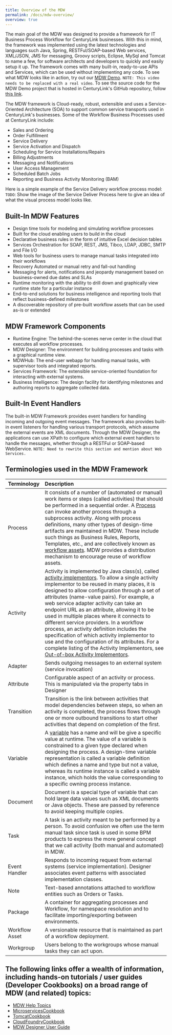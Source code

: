```yaml
---
title: Overview of the MDW
permalink: /docs/mdw-overview/
overview: true
---
```


The main goal of the MDW was designed to provide a framework for IT Business Process Workflow for CenturyLink businesses. With this in mind, the framework was implemented using the latest technologies and languages such Java, Spring, RESTFul/SOAP-based Web services, XML/JSON, JMS for messaging, Groovy scripts, Eclipse, MySql and Tomcat to name a few, for software architects and developers to quickly and easily setup it up.  The framework comes with many built-in, ready-to-use APIs and Services, which can be used without implementing any code. To see what MDW looks like in action, try out our [MDW Demo](https://www.youtube.com/watch?v=hXd_May6mww). `NOTE: This video needs to be replaced with a real video`. 
To see the source code for the MDW Demo project that is hosted in CenturyLink's GitHub repository, follow [this link](https://github.com/mdw-dev/mdw-demo#mdw-6-demo).

The MDW framework is Cloud-ready, robust, extensible and uses a Service-Oriented Architecture (SOA) to support common service transports used in CenturyLink's businesses. Some of the Workflow Business Processes used at CenturyLink include:

- Sales and Ordering
- Order Fulfillment
- Service Delivery
- Service Activation and Dispatch
- Scheduling for Service Installations/Repairs
- Billing Adjustments
- Messaging and Notifications
- User Access Management
- Scheduled Batch Jobs
- Reporting and Business Activity Monitoring (BAM)

Here is a simple example of the Service Delivery workflow process model:
`TODO`: Show the image of the Service Deliver Process here to give an idea of what the visual process model looks like.

## Built-In MDW Features      
- Design time tools for modeling and simulating workflow processes
- Built for the cloud enabling users to build in the cloud
- Declarative business rules in the form of intuitive Excel decision tables
- Services Orchestration for SOAP, REST, JMS, Tibco, LDAP, JDBC, SMTP and File I/O
- Web tools for business users to manage manual tasks integrated into their workflows
- Recovery Automated or manual retry and fall-out handling
- Messaging for alerts, notifications and jeopardy management based on business-owned due dates and SLAs
- Runtime monitoring with the ability to drill down and graphically view runtime state for a particular instance
- End-to-end solutions for business intelligence and reporting tools that reflect business-defined milestones
- A discoverable repository of pre-built workflow assets that can be used as-is or extended


## MDW Framework Components
- Runtime Engine:
The behind-the-scenes nerve center in the cloud that executes all workflow processes.  
- MDW Designer:
The environment for building processes and tasks with a graphical runtime view. 
- MDWHub:
The end-user webapp for handling manual tasks, with supervisor tools and integrated reports.
- Services Framework:
The extensible service-oriented foundation for interacting with external systems.
- Business Intelligence:
The design facility for identifying milestones and authoring reports to aggregate collected data.

## Built-In Event Handlers
The built-in MDW Framework provides event handlers for handling incoming and outgoing event messages. The framework also provides built-in event listeners for handling various transport protocols, which assume the external events are XML documents. Through the MDW Designer, the applications can use XPath to configure which external event handlers to handle the messages, whether through a RESTFul or SOAP-based WebService. `NOTE: Need to rewrite this section and mention about Web Services.`


## Terminologies used in the MDW Framework

  Terminology     | Description    |
  ----------------|:---------------|
  Process | It consists of a number of (automated or manual) work items or steps (called activities) that should be performed in a sequential order. A [Process](http://centurylinkcloud.github.io/mdw/docs/help/process.html) can invoke another process through a subprocess activity. Along with process definitions, many other types of design-time artifacts are maintained in MDW. These include such things as Business Rules, Reports, Templates, etc., and are collectively known as [workflow assets](http://centurylinkcloud.github.io/mdw/docs/help/workflowAssets.html). MDW provides a distribution mechanism to encourage reuse of workflow assets.
  Activity | Activity is implemented by Java class(s), called [activity implementors](http://centurylinkcloud.github.io/mdw/docs/help/implementor.html). To allow a single activity implementor to be reused in many places, it is designed to allow configuration through a set of attributes (name-value pairs). For example, a web service adapter activity can take an endpoint URL as an attribute, allowing it to be used in multiple places where it connects to different service providers. In a workflow process, an activity definition includes the specification of which activity implementor to use and the configuration of its attributes. For a complete listing of the Activity Implementors, see [Out-of-box Activity Implementors](../outOfBoxActivityImplementors/).
  Adapter | Sends outgoing messages to an external system (service invocation)
  Attribute | Configurable aspect of an activity or process.  This is manipulated via the property tabs in Designer
  Transition |Transition is the link between activities that model dependencies between steps, so when an activity is completed, the process flows through one or more outbound transitions to start other activities that depend on completion of the first. 
  Variable | A [variable](http://centurylinkcloud.github.io/mdw/docs/help/variable.html) has a name and will be give a specific value at runtime. The value of a variable is constrained to a given type declared when designing the process. A design-time variable representation is called a variable definition which defines a name and type but not a value, whereas its runtime instance is called a variable instance, which holds the value corresponding to a specific owning process instance.
  Document | Document is a special type of variable that can hold large data values such as XML documents or Java objects. These are passed by reference to avoid keeping multiple copies.
  Task | A task is an activity meant to be performed by a person. To avoid confusion we often use the term manual task since task is used in some BPM products to express the more general concept that we call activity (both manual and automated) in MDW.
  Event Handler | Responds to incoming request from external systems (service implementation). Designer associates event patterns with associated implementation classes.
  Note | Text-based annotations attached to workflow entities such as Orders or Tasks.  
  Package | A container for aggregating processes and Workflow, for namespace resolution and to facilitate importing/exporting between environments.   
  Workflow Asset | A versionable resource that is maintained as part of a workflow deployment. 
  Workgroup | Users belong to the workgroups whose manual tasks they can act upon.  
 
  
  
## The following links offer a wealth of information, including hands-on tutorials / user guides (Developer Cookbooks) on a broad range of MDW (and related) topics:
- [MDW Help Topics](http://centurylinkcloud.github.io/mdw/docs/help/)
- [MicroservicesCookbook](http://centurylinkcloud.github.io/mdw/docs/guides/MicroservicesCookbook/)
- [TomcatCookbook](http://centurylinkcloud.github.io/mdw/docs/guides/TomcatCookbook/)
- [CloudFoundryCookbook](http://centurylinkcloud.github.io/mdw/docs/guides/CloudFoundryCookbook/)
- [MDW Designer User Guide](http://centurylinkcloud.github.io/mdw/docs/designer/user-guide/)




  
 
  

  

  
  
  
  
  
  
  
  
  
  
  
  
  
  
  
  
  
  
 
